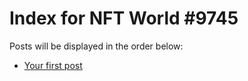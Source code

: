# Index for NFT World #9745
Posts will be displayed in the order below:

- [Your first post](./001-first.md)

